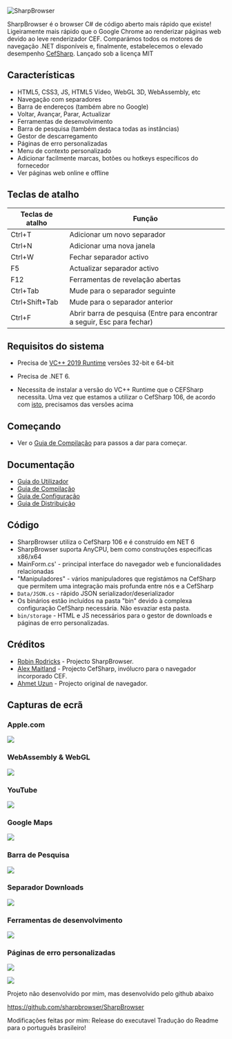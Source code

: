 ![SharpBrowser](https://github.com/sharpbrowser/SharpBrowser/raw/master/images/logo3.png)

SharpBrowser é o browser C# de código aberto mais rápido que existe! Ligeiramente mais rápido que o Google Chrome ao renderizar páginas web devido ao leve renderizador CEF. Comparámos todos os motores de navegação .NET disponíveis e, finalmente, estabelecemos o elevado desempenho [CefSharp](https://github.com/cefsharp/CefSharp/). Lançado sob a licença MIT

## Características

- HTML5, CSS3, JS, HTML5 Vídeo, WebGL 3D, WebAssembly, etc
- Navegação com separadores
- Barra de endereços (também abre no Google)
- Voltar, Avançar, Parar, Actualizar
- Ferramentas de desenvolvimento
- Barra de pesquisa (também destaca todas as instâncias)
- Gestor de descarregamento
- Páginas de erro personalizadas
- Menu de contexto personalizado
- Adicionar facilmente marcas, botões ou hotkeys específicos do fornecedor
- Ver páginas web online e offline

## Teclas de atalho

Teclas de atalho | Função
------------ | -------------
Ctrl+T | Adicionar um novo separador
Ctrl+N | Adicionar uma nova janela
Ctrl+W | Fechar separador activo
F5 | Actualizar separador activo
F12 | Ferramentas de revelação abertas
Ctrl+Tab | Mude para o separador seguinte
Ctrl+Shift+Tab | Mude para o separador anterior
Ctrl+F | Abrir barra de pesquisa (Entre para encontrar a seguir, Esc para fechar)


## Requisitos do sistema

- Precisa de [VC++ 2019 Runtime](https://aka.ms/vs/17/release/vc_redist.x64.exe) versões 32-bit e 64-bit

- Precisa de .NET 6.

- Necessita de instalar a versão do VC++ Runtime que o CEFSharp necessita. Uma vez que estamos a utilizar o CefSharp 106, de acordo com [isto](https://github.com/cefsharp/CefSharp/#release-branches), precisamos das versões acima


## Começando

- Ver o [Guia de Compilação](docs/Compilation.md) para passos a dar para começar.


## Documentação

- [Guia do Utilizador](docs/Users.md)
- [Guia de Compilação](docs/Compilation.md)
- [Guia de Configuração](docs/Configuration.md)
- [Guia de Distribuição](docs/Distribution.md)


## Código

- SharpBrowser utiliza o CefSharp 106 e é construído em NET 6
- SharpBrowser suporta AnyCPU, bem como construções específicas x86/x64
- MainForm.cs' - principal interface do navegador web e funcionalidades relacionadas
- "Manipuladores" - vários manipuladores que registámos na CefSharp que permitem uma integração mais profunda entre nós e a CefSharp
- `Data/JSON.cs` - rápido JSON serializador/deserializador
- Os binários estão incluídos na pasta "bin" devido à complexa configuração CefSharp necessária. Não esvaziar esta pasta.
- `bin/storage` - HTML e JS necessários para o gestor de downloads e páginas de erro personalizadas.

## Créditos

- [Robin Rodricks](https://github.com/robinrodricks) - Projecto SharpBrowser.
- [Alex Maitland](https://github.com/amaitland) - Projecto CefSharp, invólucro para o navegador incorporado CEF.
- [Ahmet Uzun](https://github.com/postacik) - Projecto original de navegador.

## Capturas de ecrã

### Apple.com

![](https://github.com/sharpbrowser/SharpBrowser/raw/master/images/1.png)

### WebAssembly & WebGL

![](https://github.com/sharpbrowser/SharpBrowser/raw/master/images/5.png)

### YouTube

![](https://github.com/sharpbrowser/SharpBrowser/raw/master/images/6.png)

### Google Maps

![](https://github.com/sharpbrowser/SharpBrowser/raw/master/images/2.png)

### Barra de Pesquisa

![](https://github.com/sharpbrowser/SharpBrowser/raw/master/images/search.png)

### Separador Downloads

![](https://github.com/sharpbrowser/SharpBrowser/raw/master/images/3.png)

### Ferramentas de desenvolvimento

![](https://github.com/sharpbrowser/SharpBrowser/raw/master/images/4.png)

### Páginas de erro personalizadas

![](https://github.com/sharpbrowser/SharpBrowser/raw/master/images/error1.png)

![](https://github.com/sharpbrowser/SharpBrowser/raw/master/images/error2.png)

Projeto não desenvolvido por mim, mas desenvolvido pelo github abaixo

https://github.com/sharpbrowser/SharpBrowser

Modificações feitas por mim: Release do executavel
                             Tradução do Readme para o português brasileiro!